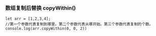 ### 数组复制后替换  copyWithin()

	let arr = [1,2,3,4];
	//第一个参数代表复制到哪里。第二个参数代表从哪开始。第三个参数代表复制的个数。
	console.log(arr.copyWithin(0, 0, 2)) 